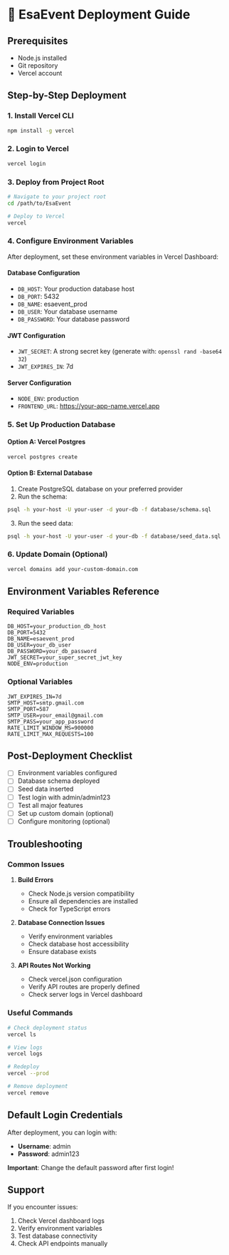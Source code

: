 # 🚀 EsaEvent Deployment Guide

## Prerequisites
- Node.js installed
- Git repository
- Vercel account

## Step-by-Step Deployment

### 1. Install Vercel CLI
```bash
npm install -g vercel
```

### 2. Login to Vercel
```bash
vercel login
```

### 3. Deploy from Project Root
```bash
# Navigate to your project root
cd /path/to/EsaEvent

# Deploy to Vercel
vercel
```

### 4. Configure Environment Variables
After deployment, set these environment variables in Vercel Dashboard:

#### Database Configuration
- `DB_HOST`: Your production database host
- `DB_PORT`: 5432
- `DB_NAME`: esaevent_prod
- `DB_USER`: Your database username
- `DB_PASSWORD`: Your database password

#### JWT Configuration
- `JWT_SECRET`: A strong secret key (generate with: `openssl rand -base64 32`)
- `JWT_EXPIRES_IN`: 7d

#### Server Configuration
- `NODE_ENV`: production
- `FRONTEND_URL`: https://your-app-name.vercel.app

### 5. Set Up Production Database

#### Option A: Vercel Postgres
```bash
vercel postgres create
```

#### Option B: External Database
1. Create PostgreSQL database on your preferred provider
2. Run the schema:
```bash
psql -h your-host -U your-user -d your-db -f database/schema.sql
```
3. Run the seed data:
```bash
psql -h your-host -U your-user -d your-db -f database/seed_data.sql
```

### 6. Update Domain (Optional)
```bash
vercel domains add your-custom-domain.com
```

## Environment Variables Reference

### Required Variables
```
DB_HOST=your_production_db_host
DB_PORT=5432
DB_NAME=esaevent_prod
DB_USER=your_db_user
DB_PASSWORD=your_db_password
JWT_SECRET=your_super_secret_jwt_key
NODE_ENV=production
```

### Optional Variables
```
JWT_EXPIRES_IN=7d
SMTP_HOST=smtp.gmail.com
SMTP_PORT=587
SMTP_USER=your_email@gmail.com
SMTP_PASS=your_app_password
RATE_LIMIT_WINDOW_MS=900000
RATE_LIMIT_MAX_REQUESTS=100
```

## Post-Deployment Checklist

- [ ] Environment variables configured
- [ ] Database schema deployed
- [ ] Seed data inserted
- [ ] Test login with admin/admin123
- [ ] Test all major features
- [ ] Set up custom domain (optional)
- [ ] Configure monitoring (optional)

## Troubleshooting

### Common Issues

1. **Build Errors**
   - Check Node.js version compatibility
   - Ensure all dependencies are installed
   - Check for TypeScript errors

2. **Database Connection Issues**
   - Verify environment variables
   - Check database host accessibility
   - Ensure database exists

3. **API Routes Not Working**
   - Check vercel.json configuration
   - Verify API routes are properly defined
   - Check server logs in Vercel dashboard

### Useful Commands

```bash
# Check deployment status
vercel ls

# View logs
vercel logs

# Redeploy
vercel --prod

# Remove deployment
vercel remove
```

## Default Login Credentials

After deployment, you can login with:
- **Username**: admin
- **Password**: admin123

**Important**: Change the default password after first login!

## Support

If you encounter issues:
1. Check Vercel dashboard logs
2. Verify environment variables
3. Test database connectivity
4. Check API endpoints manually
